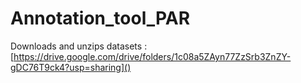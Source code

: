 # Annotation_tool_PAR
Downloads and unzips datasets : [https://drive.google.com/drive/folders/1c08a5ZAyn77ZzSrb3ZnZY-gDC76T9ck4?usp=sharing]()
